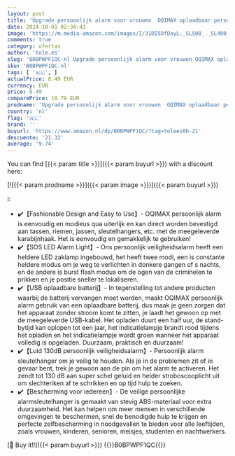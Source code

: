 ```yaml
---
layout: post
title: 'Upgrade persoonlijk alarm voor vrouwen  OQIMAX oplaadbaar persoonlijk veiligheidsalarm sleutelhanger met LED-stroboscooplicht  130dB luid persoonlijk alarm  SOS-noodalarm voor studenten  kinderen'
date: 2024-10-01 02:34:43
image: 'https://m.media-amazon.com/images/I/31DI5DfDayL._SL500_._SL400_.jpg'
comments: true
category: ofertas
author: 'tole.es'
slug: 'B0BPWPF1QC-nl Upgrade persoonlijk alarm voor vrouwen OQIMAX oplaadbaar...'
sku: 'B0BPWPF1QC-nl'
tags: [ '🇳🇱', ]
actualPrice: 8.49 EUR
currency: EUR
price: 8.49
comparePrice: 10.79 EUR
prodname: 'Upgrade persoonlijk alarm voor vrouwen  OQIMAX oplaadbaar persoonlijk veiligheidsalarm sleutelhanger met LED-stroboscooplicht  130dB luid persoonlijk alarm  SOS-noodalarm voor studenten  kinderen'
country: 'nl'
flag: '🇳🇱'
brand: ''
buyurl: 'https://www.amazon.nl/dp/B0BPWPF1QC/?tag=tolees0b-21'
descuento: '21.32'
average: '9.74'
---
```


You can find [{{< param title >}}]({{< param buyurl >}}) with a discount here:

[![{{< param prodname >}}]({{< param image >}})]({{< param buyurl >}})

ℹ️:

- ✔️【Fashionable Design and Easy to Use】- OQIMAX persoonlijk alarm is eenvoudig en modieus qua uiterlijk en kan direct worden bevestigd aan tassen, riemen, jassen, sleutelhangers, etc. met de meegeleverde karabijnhaak. Het is eenvoudig en gemakkelijk te gebruiken!
- ✔️【SOS LED Alarm Light】- Ons persoonlijk veiligheidsalarm heeft een heldere LED zaklamp ingebouwd, het heeft twee modi, een is constante heldere modus om je weg te verlichten in donkere gangen of s nachts, en de andere is burst flash modus om de ogen van de criminelen te prikken en je positie sneller te lokaliseren.
- ✔️【USB oplaadbare batterij】- In tegenstelling tot andere producten waarbij de batterij vervangen moet worden, maakt OQIMAX persoonlijk alarm gebruik van een oplaadbare batterij, dus maak je geen zorgen dat het apparaat zonder stroom komt te zitten, je laadt het gewoon op met de meegeleverde USB-kabel. Het opladen duurt een half uur, de stand-bytijd kan oplopen tot een jaar, het indicatielampje brandt rood tijdens het opladen en het indicatielampje wordt groen wanneer het apparaat volledig is opgeladen. Duurzaam, praktisch en duurzaam!
- ✔️【Luid 130dB persoonlijk veiligheidsalarm】- Persoonlijk alarm sleutelhanger om je veilig te houden. Als je in de problemen zit of in gevaar bent, trek je gewoon aan de pin om het alarm te activeren. Het zendt tot 130 dB aan super schel geluid en helder stroboscooplicht uit om slechteriken af te schrikken en op tijd hulp te zoeken.
- ✔️【Bescherming voor iedereen】- De veilige persoonlijke alarmsleutelhanger is gemaakt van stevig ABS-materiaal voor extra duurzaamheid. Het kan helpen om meer mensen in verschillende omgevingen te beschermen, snel de benodigde hulp te krijgen en perfecte zelfbescherming in noodgevallen te bieden voor alle leeftijden, zoals vrouwen, kinderen, senioren, meisjes, studenten en nachtwerkers.

[🛒 Buy it!!]({{< param buyurl >}})
{{<world>}}B0BPWPF1QC{{</world>}}

